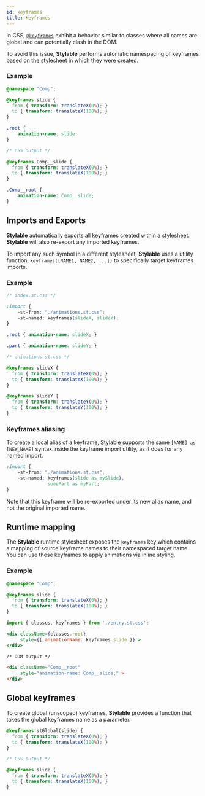 ```yaml
---
id: keyframes
title: Keyframes
---
```


In CSS, [`@keyframes`](https://developer.mozilla.org/en-US/docs/Web/CSS/@keyframes) exhibit a behavior similar to classes where all names are global and can potentially clash in the DOM.

To avoid this issue, **Stylable** performs automatic namespacing of keyframes based on the stylesheet in which they were created.


### Example

```css 
@namespace "Comp";

@keyframes slide {
  from { transform: translateX(0%); }
  to { transform: translateX(100%); }
}

.root { 
    animation-name: slide; 
}
```

```css
/* CSS output */

@keyframes Comp__slide {
  from { transform: translateX(0%); }
  to { transform: translateX(100%); }
}

.Comp__root { 
    animation-name: Comp__slide;
}
```

## Imports and Exports

**Stylable** automatically exports all keyframes created within a stylesheet. **Stylable** will also re-export any imported keyframes.

To import any such symbol in a different stylesheet, **Stylable** uses a utility function, `keyframes([NAME1, NAME2, ...])` to specifically target keyframes imports.

### Example

```css
/* index.st.css */

:import {
    -st-from: "./animations.st.css";
    -st-named: keyframes(slideX, slideY);
}

.root { animation-name: slideX; }

.part { animation-name: slideY; }
```

```css
/* animations.st.css */

@keyframes slideX {
  from { transform: translateX(0%); }
  to { transform: translateX(100%); }
}

@keyframes slideY {
  from { transform: translateY(0%); }
  to { transform: translateY(100%); }
}
```

### Keyframes aliasing

To create a local alias of a keyframe, Stylable supports the same `[NAME] as [NEW_NAME]` syntax inside the keyframe import utility, as it does for any named import.

```css
:import {
    -st-from: "./animations.st.css";
    -st-named: keyframes(slide as mySlide),
               somePart as myPart;
}
```

Note that this keyframe will be re-exported under its new alias name, and not the original imported name.

## Runtime mapping

The **Stylable** runtime stylesheet exposes the `keyframes` key which contains a mapping of source keyframe names to their namespaced target name.
You can use these keyframes to apply animations via inline styling.

### Example

```css
@namespace "Comp";

@keyframes slide {
  from { transform: translateX(0%); }
  to { transform: translateX(100%); }
}
```

```jsx
import { classes, keyframes } from './entry.st.css';

<div className={classes.root}
     style={{ animationName: keyframes.slide }} >
</div>
```

```html
/* DOM output */

<div className="Comp__root"
     style="animation-name: Comp__slide;" >
</div>
```

## Global keyframes

To create global (unscoped) keyframes, **Stylable** provides a function that takes the global keyframes name as a parameter.

```css
@keyframes stGlobal(slide) {
  from { transform: translateX(0%); }
  to { transform: translateX(100%); }
}
```

```css
/* CSS output */

@keyframes slide {
  from { transform: translateX(0%); }
  to { transform: translateX(100%); }
}
```